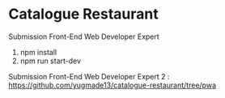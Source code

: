 # Catalogue Restaurant
Submission Front-End Web Developer Expert

1. npm install
2. npm run start-dev


Submission Front-End Web Developer Expert 2 : https://github.com/yugmade13/catalogue-restaurant/tree/pwa
